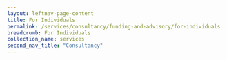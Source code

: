 ```yaml
---
layout: leftnav-page-content
title: For Individuals
permalink: /services/consultancy/funding-and-advisory/for-individuals
breadcrumb: For Individuals
collection_name: services
second_nav_title: "Consultancy"
---
```

